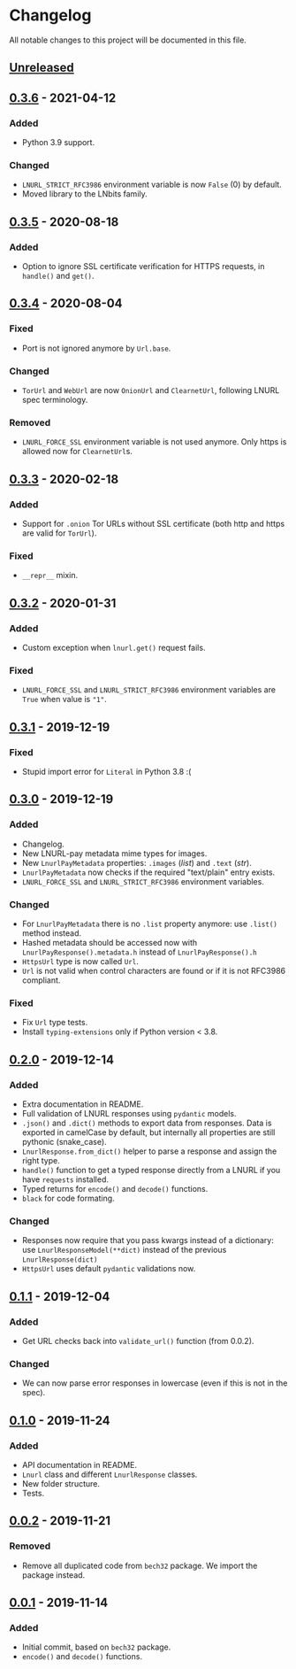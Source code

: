 Changelog
=========

All notable changes to this project will be documented in this file.

## [Unreleased]

## [0.3.6] - 2021-04-12

### Added
- Python 3.9 support.

### Changed
- `LNURL_STRICT_RFC3986` environment variable is now `False` (0) by default.
- Moved library to the LNbits family.

## [0.3.5] - 2020-08-18

### Added
- Option to ignore SSL certificate verification for HTTPS requests, in `handle()` and `get()`.

## [0.3.4] - 2020-08-04

### Fixed
- Port is not ignored anymore by `Url.base`.

### Changed
- `TorUrl` and `WebUrl` are now `OnionUrl` and `ClearnetUrl`, following LNURL spec terminology.

### Removed
- `LNURL_FORCE_SSL` environment variable is not used anymore. Only https is allowed now for `ClearnetUrl`s.

## [0.3.3] - 2020-02-18

### Added
- Support for `.onion` Tor URLs without SSL certificate (both http and https are valid for `TorUrl`).

### Fixed
- `__repr__` mixin.

## [0.3.2] - 2020-01-31

### Added
- Custom exception when `lnurl.get()` request fails.

### Fixed
- `LNURL_FORCE_SSL` and `LNURL_STRICT_RFC3986` environment variables are `True` when value is `"1"`.

## [0.3.1] - 2019-12-19

### Fixed
- Stupid import error for `Literal` in Python 3.8 :(

## [0.3.0] - 2019-12-19

### Added
- Changelog.
- New LNURL-pay metadata mime types for images.
- New `LnurlPayMetadata` properties: `.images` (_list_) and `.text` (_str_).
- `LnurlPayMetadata` now checks if the required "text/plain" entry exists.
- `LNURL_FORCE_SSL` and `LNURL_STRICT_RFC3986` environment variables.

### Changed
- For `LnurlPayMetadata` there is no `.list` property anymore: use `.list()` method instead.
- Hashed metadata should be accessed now with `LnurlPayResponse().metadata.h` instead of `LnurlPayResponse().h`
- `HttpsUrl` type is now called `Url`.
- `Url` is not valid when control characters are found or if it is not RFC3986 compliant.

### Fixed
- Fix `Url` type tests.
- Install `typing-extensions` only if Python version < 3.8.

## [0.2.0] - 2019-12-14

### Added
- Extra documentation in README.
- Full validation of LNURL responses using `pydantic` models.
- `.json()` and `.dict()` methods to export data from responses. Data is exported in camelCase
  by default, but internally all properties are still pythonic (snake_case).
- `LnurlResponse.from_dict()` helper to parse a response and assign the right type.
- `handle()` function to get a typed response directly from a LNURL if you have `requests` installed.
- Typed returns for `encode()` and `decode()` functions.
- `black` for code formating.

### Changed
- Responses now require that you pass kwargs instead of a dictionary: use `LnurlResponseModel(**dict)`
  instead of the previous `LnurlResponse(dict)`
- `HttpsUrl` uses default `pydantic` validations now.

## [0.1.1] - 2019-12-04

### Added
- Get URL checks back into `validate_url()` function (from 0.0.2).

### Changed
- We can now parse error responses in lowercase (even if this is not in the spec).

## [0.1.0] - 2019-11-24

### Added
- API documentation in README.
- `Lnurl` class and different `LnurlResponse` classes.
- New folder structure.
- Tests.

## [0.0.2] - 2019-11-21

### Removed
- Remove all duplicated code from `bech32` package. We import the package instead.

## [0.0.1] - 2019-11-14

### Added
- Initial commit, based on `bech32` package.
- `encode()` and `decode()` functions.


[unreleased]: https://github.com/lnbits/lnurl/compare/0.3.6...HEAD
[0.3.6]: https://github.com/lnbits/lnurl/compare/0.3.5...0.3.6
[0.3.5]: https://github.com/lnbits/lnurl/compare/0.3.4...0.3.5
[0.3.4]: https://github.com/lnbits/lnurl/compare/0.3.3...0.3.4
[0.3.3]: https://github.com/lnbits/lnurl/compare/0.3.2...0.3.3
[0.3.2]: https://github.com/lnbits/lnurl/compare/0.3.1...0.3.2
[0.3.1]: https://github.com/lnbits/lnurl/compare/0.3.0...0.3.1
[0.3.0]: https://github.com/lnbits/lnurl/compare/0.2.0...0.3.0
[0.2.0]: https://github.com/lnbits/lnurl/compare/0.1.1...0.2.0
[0.1.1]: https://github.com/lnbits/lnurl/compare/0.1.0...0.1.1
[0.1.0]: https://github.com/lnbits/lnurl/compare/0.0.2...0.1.0
[0.0.2]: https://github.com/lnbits/lnurl/compare/0.0.1...0.0.2
[0.0.1]: https://github.com/lnbits/lnurl/releases/tag/0.0.1
